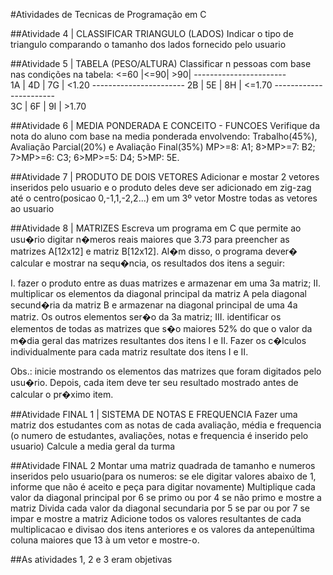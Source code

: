 #Atividades de Tecnicas de Programação em C

##Atividade 4 | CLASSIFICAR TRIANGULO (LADOS)
Indicar o tipo de triangulo comparando o tamanho dos lados fornecido pelo usuario

##Atividade 5 | TABELA (PESO/ALTURA)
        Classificar n pessoas com base nas condições na tabela:
        <=60 |<=90| >90| 
        -----------------------       
          1A | 4D | 7G | <1.20 
        ----------------------- 
          2B | 5E | 8H | <=1.70
        -----------------------          
          3C | 6F | 9I | >1.70 

##Atividade 6 | MEDIA PONDERADA E CONCEITO - FUNCOES
Verifique da nota do aluno com base na media ponderada envolvendo: Trabalho(45%), Avaliação Parcial(20%) e Avaliação Final(35%)
MP>=8: A1; 8>MP>=7: B2; 7>MP>=6: C3; 6>MP>=5: D4; 5>MP: 5E.

##Atividade 7 | PRODUTO DE DOIS VETORES
Adicionar e mostar 2 vetores inseridos pelo usuario e o produto deles deve ser adicionado em zig-zag até o centro(posicao 0,-1,1,-2,2...) em um 3º vetor 
Mostre todas as vetores ao usuario

##Atividade 8 | MATRIZES
Escreva um programa em C que permite ao usu�rio digitar n�meros reais maiores que 3.73 para preencher as matrizes A[12x12] e matriz B[12x12]. Al�m disso, o programa dever� calcular e mostrar na sequ�ncia, os resultados dos itens a seguir:

I. fazer o produto entre as duas matrizes e armazenar em uma 3a matriz;
II. multiplicar os elementos da diagonal principal da matriz A pela diagonal secund�ria da matriz B e armazenar na diagonal principal de uma 4a matriz. Os outros elementos ser�o da 3a matriz;
III. identificar os elementos de todas as matrizes que s�o maiores 52% do que o valor da m�dia geral das matrizes resultantes dos itens I e II. Fazer os c�lculos individualmente para cada matriz resultate dos itens I e II.

Obs.: inicie mostrando os elementos das matrizes que foram digitados pelo usu�rio. Depois, cada item deve ter seu resultado mostrado antes de calcular o pr�ximo item.

##Atividade FINAL 1 | SISTEMA DE NOTAS E FREQUENCIA
Fazer uma matriz dos estudantes com as notas de cada avaliação, média e frequencia (o numero de estudantes, avaliações, notas e frequencia é inserido pelo usuario)
Calcule a media geral da turma

##Atividade FINAL 2
Montar uma matriz quadrada de tamanho e numeros inseridos pelo usuario(para os numeros: se ele digitar valores abaixo de 1, informe que não é aceito e peça para digitar novamente)
Multiplique cada valor da diagonal principal por 6 se primo ou por 4 se não primo e mostre a matriz
Divida cada valor da diagonal secundaria por 5 se par ou por 7 se impar e mostre a matriz
Adicione todos os valores resultantes de cada multiplicacao e divisao dos itens anteriores e os valores da antepenúltima coluna maiores que 13 à um vetor e mostre-o.

##As atividades 1, 2 e 3 eram objetivas